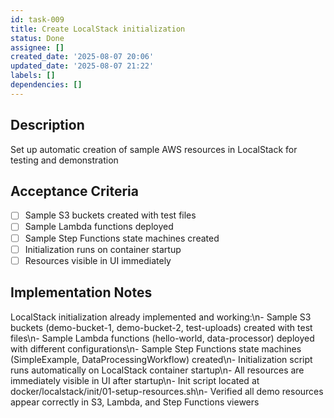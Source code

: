 ```yaml
---
id: task-009
title: Create LocalStack initialization
status: Done
assignee: []
created_date: '2025-08-07 20:06'
updated_date: '2025-08-07 21:22'
labels: []
dependencies: []
---
```


## Description

Set up automatic creation of sample AWS resources in LocalStack for testing and demonstration

## Acceptance Criteria

- [ ] Sample S3 buckets created with test files
- [ ] Sample Lambda functions deployed
- [ ] Sample Step Functions state machines created
- [ ] Initialization runs on container startup
- [ ] Resources visible in UI immediately

## Implementation Notes

LocalStack initialization already implemented and working:\n- Sample S3 buckets (demo-bucket-1, demo-bucket-2, test-uploads) created with test files\n- Sample Lambda functions (hello-world, data-processor) deployed with different configurations\n- Sample Step Functions state machines (SimpleExample, DataProcessingWorkflow) created\n- Initialization script runs automatically on LocalStack container startup\n- All resources are immediately visible in UI after startup\n- Init script located at docker/localstack/init/01-setup-resources.sh\n- Verified all demo resources appear correctly in S3, Lambda, and Step Functions viewers
